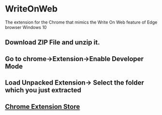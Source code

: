 # WriteOnWeb
The extension for the Chrome that mimics the Write On Web feature of Edge browser Windows 10

## Download ZIP File and unzip it.
## Go to chrome->Extension->Enable Developer Mode
## Load Unpacked Extension-> Select the folder which you just extracted
## [Chrome Extension Store](https://chrome.google.com/webstore/detail/write-on-web/)


